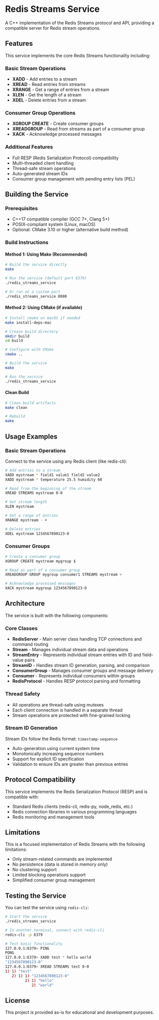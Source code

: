 # Redis Streams Service

A C++ implementation of the Redis Streams protocol and API, providing a compatible server for Redis stream operations.

## Features

This service implements the core Redis Streams functionality including:

### Basic Stream Operations
- **XADD** - Add entries to a stream
- **XREAD** - Read entries from streams
- **XRANGE** - Get a range of entries from a stream
- **XLEN** - Get the length of a stream
- **XDEL** - Delete entries from a stream

### Consumer Group Operations
- **XGROUP CREATE** - Create consumer groups
- **XREADGROUP** - Read from streams as part of a consumer group
- **XACK** - Acknowledge processed messages

### Additional Features
- Full RESP (Redis Serialization Protocol) compatibility
- Multi-threaded client handling
- Thread-safe stream operations
- Auto-generated stream IDs
- Consumer group management with pending entry lists (PEL)

## Building the Service

### Prerequisites
- C++17 compatible compiler (GCC 7+, Clang 5+)
- POSIX-compliant system (Linux, macOS)
- Optional: CMake 3.10 or higher (alternative build method)

### Build Instructions

#### Method 1: Using Make (Recommended)
```bash
# Build the service directly
make

# Run the service (default port 6379)
./redis_streams_service

# Or run on a custom port
./redis_streams_service 8080
```

#### Method 2: Using CMake (if available)
```bash
# Install cmake on macOS if needed
make install-deps-mac

# Create build directory
mkdir build
cd build

# Configure with CMake
cmake ..

# Build the service
make

# Run the service
./redis_streams_service
```

#### Clean Build
```bash
# Clean build artifacts
make clean

# Rebuild
make
```

## Usage Examples

### Basic Stream Operations

Connect to the service using any Redis client (like redis-cli):

```bash
# Add entries to a stream
XADD mystream * field1 value1 field2 value2
XADD mystream * temperature 25.5 humidity 60

# Read from the beginning of the stream
XREAD STREAMS mystream 0-0

# Get stream length
XLEN mystream

# Get a range of entries
XRANGE mystream - +

# Delete entries
XDEL mystream 1234567890123-0
```

### Consumer Groups

```bash
# Create a consumer group
XGROUP CREATE mystream mygroup $

# Read as part of a consumer group
XREADGROUP GROUP mygroup consumer1 STREAMS mystream >

# Acknowledge processed messages
XACK mystream mygroup 1234567890123-0
```

## Architecture

The service is built with the following components:

### Core Classes

- **RedisServer** - Main server class handling TCP connections and command routing
- **Stream** - Manages individual stream data and operations
- **StreamEntry** - Represents individual stream entries with ID and field-value pairs
- **StreamID** - Handles stream ID generation, parsing, and comparison
- **ConsumerGroup** - Manages consumer groups and message delivery
- **Consumer** - Represents individual consumers within groups
- **RedisProtocol** - Handles RESP protocol parsing and formatting

### Thread Safety

- All operations are thread-safe using mutexes
- Each client connection is handled in a separate thread
- Stream operations are protected with fine-grained locking

### Stream ID Generation

Stream IDs follow the Redis format: `timestamp-sequence`

- Auto-generation using current system time
- Monotonically increasing sequence numbers
- Support for explicit ID specification
- Validation to ensure IDs are greater than previous entries

## Protocol Compatibility

This service implements the Redis Serialization Protocol (RESP) and is compatible with:

- Standard Redis clients (redis-cli, redis-py, node_redis, etc.)
- Redis connection libraries in various programming languages
- Redis monitoring and management tools

## Limitations

This is a focused implementation of Redis Streams with the following limitations:

- Only stream-related commands are implemented
- No persistence (data is stored in memory only)
- No clustering support
- Limited blocking operations support
- Simplified consumer group management

## Testing the Service

You can test the service using `redis-cli`:

```bash
# Start the service
./redis_streams_service

# In another terminal, connect with redis-cli
redis-cli -p 6379

# Test basic functionality
127.0.0.1:6379> PING
PONG
127.0.0.1:6379> XADD test * hello world
"1234567890123-0"
127.0.0.1:6379> XREAD STREAMS test 0-0
1) 1) "test"
   2) 1) 1) "1234567890123-0"
         2) 1) "hello"
            2) "world"
```

## License

This project is provided as-is for educational and development purposes.
